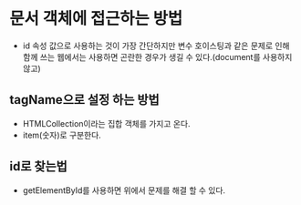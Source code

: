 
# 문서 객체에 접근하는 방법
- id 속성 값으로 사용하는 것이 가장 간단하지만 변수 호이스팅과 같은 문제로 인해 함께 쓰는 웹에서는 사용하면 곤란한 경우가 생길 수 있다.(document를 사용하지 않고)


## tagName으로 설정 하는 방법
- HTMLCollection이라는 집합 객체를 가지고 온다.
- item(숫자)로 구분한다.

## id로 찾는법
- getElementById를 사용하면 위에서 문제를 해결 할 수 있다.
